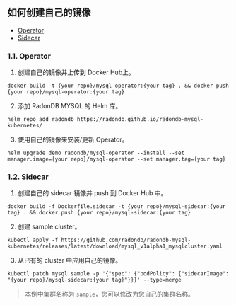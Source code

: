 ## <a name=''></a>如何创建自己的镜像
   * [Operator](#operator)
   * [Sidecar](#sidecar)

###  1.1. <a name='Operator'></a>Operator

1. 创建自己的镜像并上传到 Docker Hub上。

```
docker build -t {your repo}/mysql-operator:{your tag} . && docker push {your repo}/mysql-operator:{your tag}
```

2. 添加 RadonDB MYSQL 的 Helm 库。

```
helm repo add radondb https://radondb.github.io/radondb-mysql-kubernetes/
```

3.  使用自己的镜像来安装/更新 Operator。

```
helm upgrade demo radondb/mysql-operator --install --set manager.image={your repo}/mysql-operator --set manager.tag={your tag}
```

###  1.2. <a name='Sidecar'></a>Sidecar

1. 创建自己的 sidecar 镜像并 push 到 Docker Hub 中。

```
docker build -f Dockerfile.sidecar -t {your repo}/mysql-sidecar:{your tag} . && docker push {your repo}/mysql-sidecar:{your tag}
```

2. 创建 sample cluster。

```
kubectl apply -f https://github.com/radondb/radondb-mysql-kubernetes/releases/latest/download/mysql_v1alpha1_mysqlcluster.yaml
```

3. 从已有的 cluster 中应用自己的镜像。

```
kubectl patch mysql sample -p '{"spec": {"podPolicy": {"sidecarImage": "{your repo}/mysql-sidecar:{your tag}"}}}' --type=merge
```

> 本例中集群名称为 `sample`，您可以修改为您自己的集群名称。

